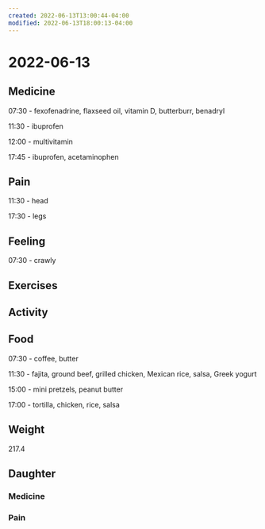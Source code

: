 ```yaml
---
created: 2022-06-13T13:00:44-04:00
modified: 2022-06-13T18:00:13-04:00
---
```


# 2022-06-13

## Medicine

07:30 - fexofenadrine, flaxseed oil, vitamin D, butterburr, benadryl 

11:30 - ibuprofen 

12:00 - multivitamin 

17:45 - ibuprofen, acetaminophen 


## Pain

11:30 - head

17:30 - legs


## Feeling

07:30 - crawly


## Exercises


## Activity


## Food

07:30 - coffee, butter

11:30 - fajita, ground beef, grilled chicken, Mexican rice, salsa, Greek yogurt

15:00 - mini pretzels, peanut butter 

17:00 - tortilla, chicken, rice, salsa

## Weight

217.4

## Daughter

### Medicine


### Pain
